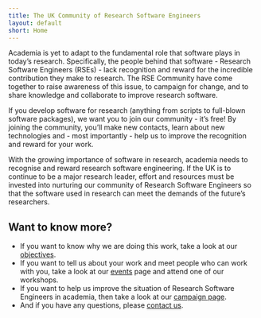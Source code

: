 ```yaml
---
title: The UK Community of Research Software Engineers
layout: default
short: Home
---
```


Academia is yet to adapt to the fundamental role that software plays in today’s research. 
Specifically, the people behind that software - Research Software Engineers (RSEs) - lack recognition and 
reward for the incredible contribution they make to research. 
The RSE Community have come together to raise awareness of this issue, to campaign for change, 
and to share knowledge and collaborate to improve research software.

If you develop software for research (anything from scripts to full-blown software packages), 
we want you to join our community - it’s free! By joining the community, you’ll make new contacts,
learn about new technologies and - most importantly - help us to improve the recognition and
reward for your work.

With the growing importance of software in research, academia needs to recognise and 
reward research software engineering. If the UK is to continue to be a major research leader,
effort and resources must be invested into nurturing our community of Research Software Engineers
so that the software used in research can meet the demands of the future’s researchers.

Want to know more?
------------------

* If you want to know why we are doing this work, take a look at our [objectives](objectives.html).
* If you want to tell us about your work and meet people who can work with you, 
take a look at our [events](events.html) page and attend one of our workshops.
* If you want to help us improve the situation of Research Software Engineers in academia,
then take a look at our [campaign page](why.html). 
* And if you have any questions, please [contact us](contact.html).
